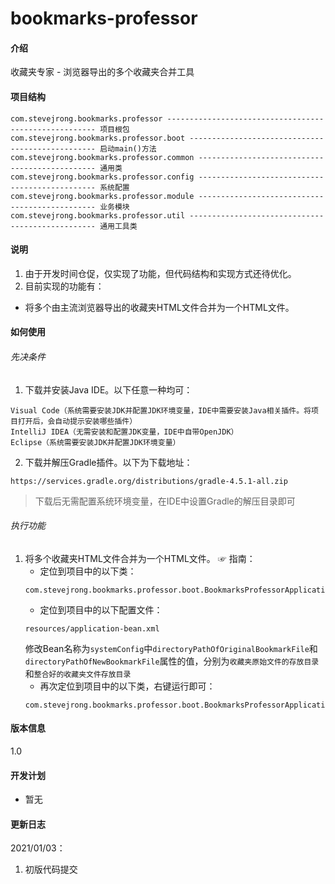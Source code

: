 # bookmarks-professor

#### 介绍
收藏夹专家 - 浏览器导出的多个收藏夹合并工具

#### 项目结构
```
com.stevejrong.bookmarks.professor ------------------------------------------------------ 项目根包 
com.stevejrong.bookmarks.professor.boot ------------------------------------------------- 启动main()方法
com.stevejrong.bookmarks.professor.common ----------------------------------------------- 通用类
com.stevejrong.bookmarks.professor.config ----------------------------------------------- 系统配置
com.stevejrong.bookmarks.professor.module ----------------------------------------------- 业务模块
com.stevejrong.bookmarks.professor.util ------------------------------------------------- 通用工具类
```

#### 说明
1. 由于开发时间仓促，仅实现了功能，但代码结构和实现方式还待优化。
2. 目前实现的功能有：
 - 将多个由主流浏览器导出的收藏夹HTML文件合并为一个HTML文件。


#### 如何使用
###### 先决条件
1. 下载并安装Java IDE。以下任意一种均可：
```
Visual Code（系统需要安装JDK并配置JDK环境变量，IDE中需要安装Java相关插件。将项目打开后，会自动提示安装哪些插件）
IntelliJ IDEA（无需安装和配置JDK变量，IDE中自带OpenJDK）
Eclipse（系统需要安装JDK并配置JDK环境变量）
```

2. 下载并解压Gradle插件。以下为下载地址：
```
https://services.gradle.org/distributions/gradle-4.5.1-all.zip
```
> 下载后无需配置系统环境变量，在IDE中设置Gradle的解压目录即可

###### 执行功能
1. 将多个收藏夹HTML文件合并为一个HTML文件。
☞ 指南：
    - 定位到项目中的以下类：
    ```
    com.stevejrong.bookmarks.professor.boot.BookmarksProfessorApplication
    ```
    - 定位到项目中的以下配置文件：
    ```
    resources/application-bean.xml
    ```
    修改Bean名称为```systemConfig```中```directoryPathOfOriginalBookmarkFile```和```directoryPathOfNewBookmarkFile```属性的值，分别为```收藏夹原始文件的存放目录```和```整合好的收藏夹文件存放目录```
    - 再次定位到项目中的以下类，右键运行即可：
    ```
    com.stevejrong.bookmarks.professor.boot.BookmarksProfessorApplication
    ```

#### 版本信息
1.0

#### 开发计划
- 暂无

#### 更新日志
2021/01/03：
1. 初版代码提交
